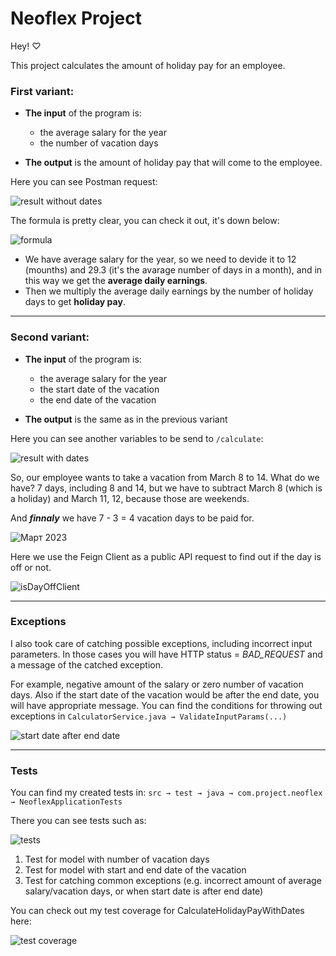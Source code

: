 # Neoflex Project

Hey! ♡

This project calculates the amount of holiday pay for an employee.

### First variant:
* __The input__ of the program is:
  * the average salary for the year 
  * the number of vacation days
  
* __The output__ is the amount of holiday pay that will come to the employee.

Here you can see Postman request:

![result without dates](https://github.com/shelbi1/Neoflex-Testcase/assets/31365702/72098135-b7de-49b0-a759-007373437ff5)


The formula is pretty clear, you can check it out, it's down below: 

![formula](https://github.com/shelbi1/Neoflex-Testcase/assets/31365702/86c3c32b-54c9-420d-8e6d-545344e0e084)

 * We have average salary for the year, so we need to devide it to 12 (mounths) and 29.3 (it's the avarage number of days in a month), and in this way we get the __average daily earnings__. 
 * Then we multiply the average daily earnings by the number of holiday days to get __holiday pay__.

---

### Second variant:

* __The input__ of the program is:

  * the average salary for the year 
  * the start date of the vacation 
  * the end date of the vacation 

* __The output__ is the same as in the previous variant

Here you can see another variables to be send to ```/calculate```:

![result with dates](https://github.com/shelbi1/Neoflex-Testcase/assets/31365702/81b5b9da-6310-4097-8c15-ca9a0b0087d3)


So, our employee wants to take a vacation from March 8 to 14. 
What do we have? 7 days, including 8 and 14, but we have to subtract March 8 (which is a holiday) and March 11, 12, because those are weekends.

And ___finnaly___ we have 7 - 3 = 4 vacation days to be paid for.  

![Март 2023](https://github.com/shelbi1/Neoflex-Testcase/assets/31365702/9ae723e2-7b6d-4763-9f32-863cc7946d2b)


Here we use the Feign Client as a public API request to find out if the day is off or not.

![isDayOffClient](https://github.com/shelbi1/Neoflex-Testcase/assets/31365702/fe1e78ce-b68c-4ee5-9cc1-1e654f784e67)

---

### Exceptions

I also took care of catching possible exceptions, including incorrect input parameters.
In those cases you will have HTTP status = _BAD_REQUEST_ and a message of the catched exception. 

For example, negative amount of the salary or zero number of vacation days. Also if the start date of the vacation would be after the end date, you will have appropriate message. 
You can find the conditions for throwing out exceptions in ```CalculatorService.java → ValidateInputParams(...)```

![start date after end date](https://github.com/shelbi1/Neoflex-Testcase/assets/31365702/dd5c0a92-7837-4c11-8f58-e1ba63cadffd)

---

### Tests

You can find my created tests in: ```src → test → java → com.project.neoflex → NeoflexApplicationTests```

There you can see tests such as:

![tests](https://github.com/shelbi1/Neoflex-Testcase/assets/31365702/d4ec8010-5ffa-4229-935e-2b888c8a12ae)

1. Test for model with number of vacation days
2. Test for model with start and end date of the vacation
3. Test for catching common exceptions (e.g. incorrect amount of average salary/vacation days, or when start date is after end date)


You can check out my test coverage for CalculateHolidayPayWithDates here:

![test coverage](https://github.com/shelbi1/Neoflex-Testcase/assets/31365702/1cba5462-1c5e-427b-954a-1228d1c0dafb)
